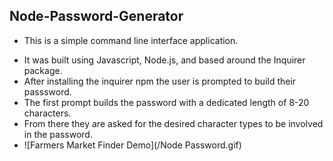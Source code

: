 ## Node-Password-Generator
+ This is a simple command line interface application.
* It was built using Javascript, Node.js, and based around the Inquirer package.
* After installing the inquirer npm the user is prompted to build their passsword.
* The first prompt builds the password with a dedicated length of 8-20 characters.
* From there they are asked for the desired character types to be involved in the password.
* ![Farmers Market Finder Demo](/Node Password.gif)
